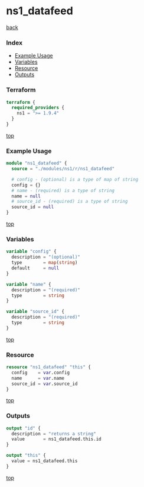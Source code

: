 # ns1_datafeed

[back](../ns1.md)

### Index

- [Example Usage](#example-usage)
- [Variables](#variables)
- [Resource](#resource)
- [Outputs](#outputs)

### Terraform

```terraform
terraform {
  required_providers {
    ns1 = ">= 1.9.4"
  }
}
```

[top](#index)

### Example Usage

```terraform
module "ns1_datafeed" {
  source = "./modules/ns1/r/ns1_datafeed"

  # config - (optional) is a type of map of string
  config = {}
  # name - (required) is a type of string
  name = null
  # source_id - (required) is a type of string
  source_id = null
}
```

[top](#index)

### Variables

```terraform
variable "config" {
  description = "(optional)"
  type        = map(string)
  default     = null
}

variable "name" {
  description = "(required)"
  type        = string
}

variable "source_id" {
  description = "(required)"
  type        = string
}
```

[top](#index)

### Resource

```terraform
resource "ns1_datafeed" "this" {
  config    = var.config
  name      = var.name
  source_id = var.source_id
}
```

[top](#index)

### Outputs

```terraform
output "id" {
  description = "returns a string"
  value       = ns1_datafeed.this.id
}

output "this" {
  value = ns1_datafeed.this
}
```

[top](#index)